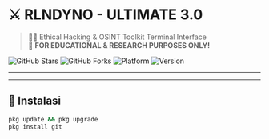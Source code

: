 # ⚔️ RLNDYNO - ULTIMATE 3.0
> 👨‍💻 Ethical Hacking & OSINT Toolkit Terminal Interface  
> 🚨 **FOR EDUCATIONAL & RESEARCH PURPOSES ONLY!**

![GitHub Stars](https://img.shields.io/github/stars/Rolandino23/RLNDYNO-Ultimate?style=flat-square)
![GitHub Forks](https://img.shields.io/github/forks/Rolandino23/RLNDYNO-Ultimate?style=flat-square)
![Platform](https://img.shields.io/badge/platform-Termux%2FLinux-lightgrey?logo=linux)
![Version](https://img.shields.io/badge/version-3.0-orange)

---

---

## 🧾 Instalasi
```bash
pkg update && pkg upgrade
pkg install git
